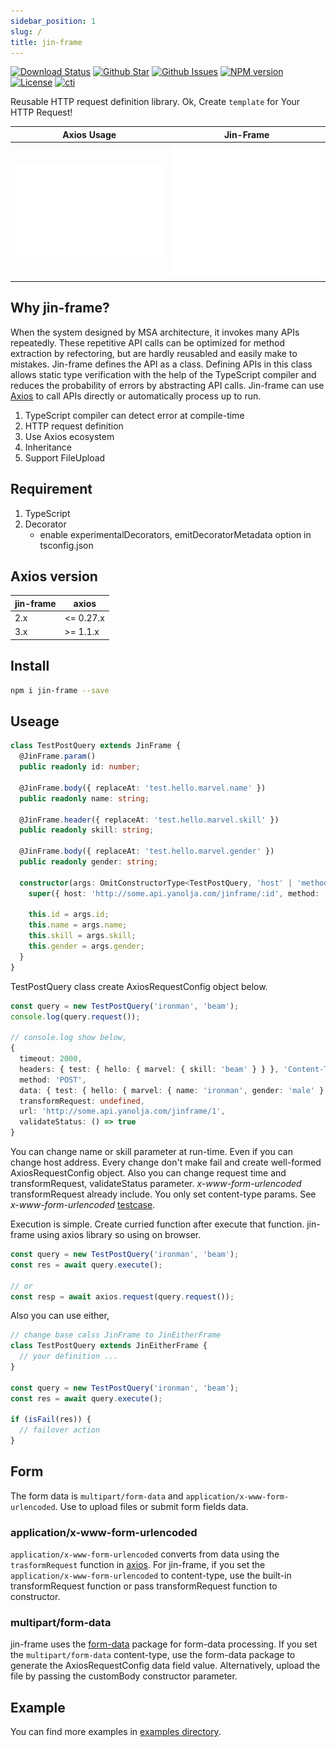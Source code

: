 ```yaml
---
sidebar_position: 1
slug: /
title: jin-frame
---
```


[![Download Status](https://img.shields.io/npm/dw/jin-frame.svg)](https://npmcharts.com/compare/jin-frame?minimal=true) [![Github Star](https://img.shields.io/github/stars/imjuni/jin-frame.svg?style=popout)](https://github.com/imjuni/jin-frame) [![Github Issues](https://img.shields.io/github/issues-raw/imjuni/jin-frame.svg)](https://github.com/imjuni/jin-frame/issues) [![NPM version](https://img.shields.io/npm/v/jin-frame.svg)](https://www.npmjs.com/package/jin-frame) [![License](https://img.shields.io/npm/l/jin-frame.svg)](https://github.com/imjuni/jin-frame/blob/master/LICENSE) [![cti](https://circleci.com/gh/imjuni/jin-frame.svg?style=shield)](https://app.circleci.com/pipelines/github/imjuni/jin-frame?branch=master)

Reusable HTTP request definition library. Ok, Create `template` for Your HTTP Request!

| Axios Usage                             | Jin-Frame                                      |
| --------------------------------------- | ---------------------------------------------- |
| ![axios](../static/img/axios-usage.svg) | ![jin-frame](../static/img/jinframe-usage.svg) |

## Why jin-frame?

When the system designed by MSA architecture, it invokes many APIs repeatedly. These repetitive API calls can be optimized for method extraction by refectoring, but are hardly reusabled and easily make to mistakes. Jin-frame defines the API as a class. Defining APIs in this class allows static type verification with the help of the TypeScript compiler and reduces the probability of errors by abstracting API calls. Jin-frame can use [Axios](https://github.com/axios/axios) to call APIs directly or automatically process up to run.

1. TypeScript compiler can detect error at compile-time
1. HTTP request definition
1. Use Axios ecosystem
1. Inheritance
1. Support FileUpload

## Requirement

1. TypeScript
1. Decorator
   - enable experimentalDecorators, emitDecoratorMetadata option in tsconfig.json

## Axios version

| jin-frame | axios     |
| --------- | --------- |
| 2.x       | <= 0.27.x |
| 3.x       | >= 1.1.x  |

## Install

```sh
npm i jin-frame --save
```

## Useage

```ts
class TestPostQuery extends JinFrame {
  @JinFrame.param()
  public readonly id: number;

  @JinFrame.body({ replaceAt: 'test.hello.marvel.name' })
  public readonly name: string;

  @JinFrame.header({ replaceAt: 'test.hello.marvel.skill' })
  public readonly skill: string;

  @JinFrame.body({ replaceAt: 'test.hello.marvel.gender' })
  public readonly gender: string;

  constructor(args: OmitConstructorType<TestPostQuery, 'host' | 'method' | 'contentType'>) {
    super({ host: 'http://some.api.yanolja.com/jinframe/:id', method: 'POST' });

    this.id = args.id;
    this.name = args.name;
    this.skill = args.skill;
    this.gender = args.gender;
  }
}
```

TestPostQuery class create AxiosRequestConfig object below.

```ts
const query = new TestPostQuery('ironman', 'beam');
console.log(query.request());

// console.log show below,
{
  timeout: 2000,
  headers: { test: { hello: { marvel: { skill: 'beam' } } }, 'Content-Type': 'application/json' },
  method: 'POST',
  data: { test: { hello: { marvel: { name: 'ironman', gender: 'male' } } } },
  transformRequest: undefined,
  url: 'http://some.api.yanolja.com/jinframe/1',
  validateStatus: () => true
}
```

You can change name or skill parameter at run-time. Even if you can change host address. Every change don't make fail and create well-formed AxiosRequestConfig object. Also you can change request time and transformRequest, validateStatus parameter. _x-www-form-urlencoded_ transformRequest already include. You only set content-type params. See _x-www-form-urlencoded_ [testcase](https://github.com/imjuni/jin-frame/blob/master/src/__tests__/jinframe.post.test.ts).

Execution is simple. Create curried function after execute that function. jin-frame using axios library so using on browser.

```ts
const query = new TestPostQuery('ironman', 'beam');
const res = await query.execute();

// or
const resp = await axios.request(query.request());
```

Also you can use either,

```ts
// change base calss JinFrame to JinEitherFrame
class TestPostQuery extends JinEitherFrame {
  // your definition ...
}

const query = new TestPostQuery('ironman', 'beam');
const res = await query.execute();

if (isFail(res)) {
  // failover action
}
```

## Form

The form data is `multipart/form-data` and `application/x-www-form-urlencoded`. Use to upload files or submit form fields data.

### application/x-www-form-urlencoded

`application/x-www-form-urlencoded` converts from data using the `trasformRequest` function in [axios](https://github.com/axios/axios). For jin-frame, if you set the `application/x-www-form-urlencoded` to content-type, use the built-in transformRequest function or pass transformRequest function to constructor.

### multipart/form-data

jin-frame uses the [form-data](https://github.com/form-data/form-data) package for form-data processing. If you set the `multipart/form-data` content-type, use the form-data package to generate the AxiosRequestConfig data field value. Alternatively, upload the file by passing the customBody constructor parameter.

## Example

You can find more examples in [examples directory](https://github.com/imjuni/jin-frame/tree/master/examples).
